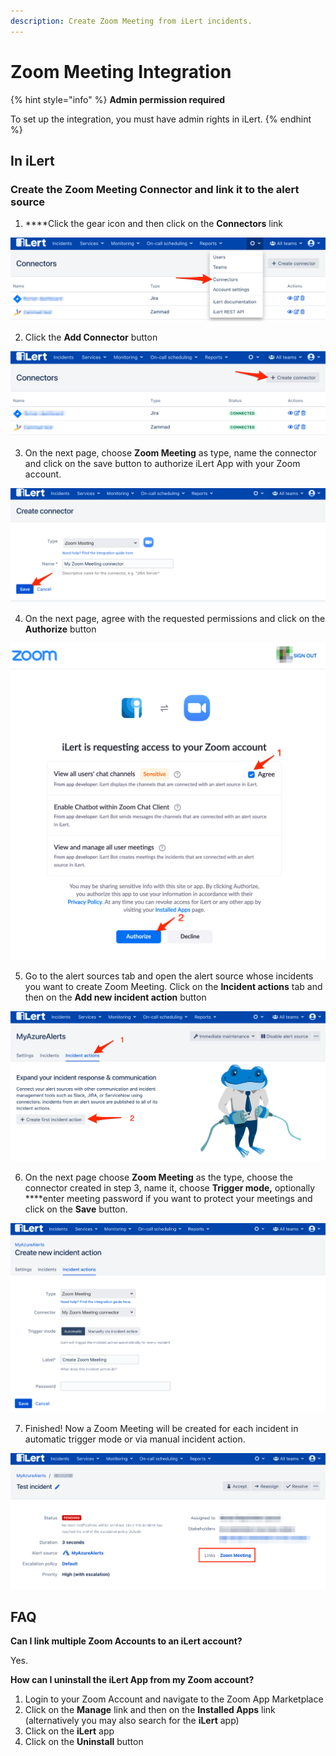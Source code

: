 ```yaml
---
description: Create Zoom Meeting from iLert incidents.
---
```


# Zoom Meeting Integration

{% hint style="info" %}
**Admin permission required**

To set up the integration, you must have admin rights in iLert.
{% endhint %}

## In iLert <a id="create-alarm-source"></a>

### Create the Zoom Meeting Connector and link it to the alert source

1. ****Click the gear icon and then click on the **Connectors** link

![](../../.gitbook/assets/screenshot_16_03_21__15_46.png)

2. Click the **Add Connector** button

![](../../.gitbook/assets/screenshot_16_03_21__15_48.png)

3. On the next page, choose **Zoom Meeting** as type, name the connector and click on the save button to authorize iLert App with your Zoom account.

![](../../.gitbook/assets/screenshot_16_03_21__15_51.png)

4. On the next page, agree with the requested permissions and click on the **Authorize** button

![](../../.gitbook/assets/screenshot_16_03_21__15_53.png)

5. Go to the alert sources tab and open the alert source whose incidents you want to create Zoom Meeting. Click on the **Incident actions** tab and then on the **Add new incident action** button

![](../../.gitbook/assets/screenshot_16_03_21__16_04.png)

6. On the next page choose **Zoom Meeting** as the type, choose the connector created in step 3, name it, choose **Trigger mode,** optionally ****enter meeting password if you want to protect your meetings and click on the **Save** button.

![](../../.gitbook/assets/screenshot_16_03_21__16_06.png)

7. Finished! Now a Zoom Meeting will be created  for each incident in automatic trigger mode or via manual incident action.

![](../../.gitbook/assets/screenshot_16_03_21__16_10.png)

## FAQ <a id="faq"></a>

**Can I link multiple Zoom Accounts to an iLert account?**

Yes.

**How can I uninstall the iLert App from my Zoom account?**

1. Login to your Zoom Account and navigate to the Zoom App Marketplace
2. Click on the **Manage** link and then on the **Installed Apps** link \(alternatively you may also search for the **iLert** app\)
3. Click on the **iLert** app
4. Click on the **Uninstall** button



